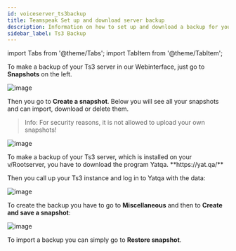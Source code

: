 ```yaml
---
id: voiceserver_ts3backup
title: Teamspeak Set up and download server backup
description: Information on how to set up and download a backup for your Teamspeak server from ZAP-Hosting - ZAP-Hosting.com documentation
sidebar_label: Ts3 Backup
---
```



import Tabs from '@theme/Tabs';
import TabItem from '@theme/TabItem';
<Tabs>

<TabItem value="Webinterface" label="Webinterface" default>

To make a backup of your Ts3 server in our Webinterface, just go to **Snapshots** on the left.

![image](https://user-images.githubusercontent.com/13604413/159177305-ec17ce4e-42da-4669-a54c-3b9ea7aef2e4.png)

Then you go to **Create a snapshot**. Below you will see all your snapshots and can import, download or delete them.
>Info: For security reasons, it is not allowed to upload your own snapshots!

![image](https://user-images.githubusercontent.com/13604413/159177311-8b87f8d4-b8ed-41dd-9a77-ca84886da311.png)

</TabItem>
<TabItem value="v/Rootserver" label="v/Rootserver">
To make a backup of your Ts3 server, which is installed on your v/Rootserver, you have to download the program Yatqa. **https://yat.qa/**

Then you call up your Ts3 instance and log in to Yatqa with the data: 

![image](https://user-images.githubusercontent.com/13604413/159177323-172ee599-9091-41c3-b44e-95b9533b928d.png)

To create the backup you have to go to **Miscellaneous** and then to **Create and save a snapshot**:

![image](https://user-images.githubusercontent.com/13604413/159177326-da70288f-aeb9-497d-b870-4768ec710768.png)

To import a backup you can simply go to **Restore snapshot**.

</TabItem>
</Tabs>